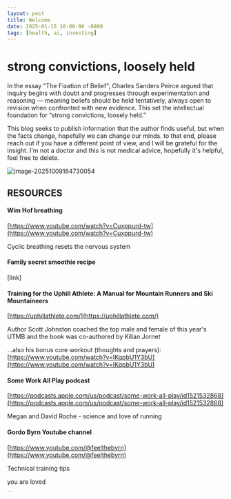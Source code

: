 ```yaml
---
layout: post
title: Welcome
date: 2025-01-15 10:00:00 -0800
tags: [health, ai, investing]
---
```


# strong convictions, loosely held

In the essay "The Fixation of Belief", Charles Sanders Peirce argued that inquiry begins with doubt and progresses through experimentation and reasoning — meaning beliefs should be held tentatively, always open to revision when confronted with new evidence. This set the intellectual foundation for “strong convictions, loosely held.” 

This blog seeks to publish information that the author finds useful, but when the facts change, hopefully we can change our minds.  to that end, please reach out if you have a different point of view, and I will be grateful for the insight.  I'm not a doctor and this is not medical advice, hopefully it's helpful, feel free to delete.    



![image-20251009164730054](C:\Users\Bryan\AppData\Roaming\Typora\typora-user-images\image-20251009164730054.png)





## RESOURCES



#### Wim Hof breathing 

[https://www.youtube.com/watch?v=Cuxppurd-tw](https://www.youtube.com/watch?v=Cuxppurd-tw)

Cyclic breathing resets the nervous system



#### Family secret smoothie recipe

[link]  



#### Training for the Uphill Athlete: A Manual for Mountain Runners and Ski Mountaineers

[https://uphillathlete.com/](https://uphillathlete.com/)

Author Scott Johnston coached the top male and female of this year's UTMB and the book was co-authored by Kilian Jornet 

...also his bonus core workout (thoughts and prayers): [https://www.youtube.com/watch?v=IKqpbU1Y3bU](https://www.youtube.com/watch?v=IKqpbU1Y3bU) 



#### Some Work All Play podcast 

[https://podcasts.apple.com/us/podcast/some-work-all-play/id1521532868](https://podcasts.apple.com/us/podcast/some-work-all-play/id1521532868)

Megan and David Roche - science and love of running



#### Gordo Byrn Youtube channel

[https://www.youtube.com/@feelthebyrn](https://www.youtube.com/@feelthebyrn)

Technical training tips 









you are loved 

<img src="https://sdmntprwestus.oaiusercontent.com/files/00000000-62ac-6230-a333-0b9be29604d4/raw?se=2025-10-08T14%3A59%3A15Z&sp=r&sv=2024-08-04&sr=b&scid=7346acf8-ea2d-5a8c-b0f7-6e7cadfadbac&skoid=1e6af1bf-6b08-4a04-8919-15773e7e7024&sktid=a48cca56-e6da-484e-a814-9c849652bcb3&skt=2025-10-08T12%3A51%3A15Z&ske=2025-10-09T12%3A51%3A15Z&sks=b&skv=2024-08-04&sig=oSPeOeTA7uu20WZvQBfI9jbPBCMI7nGVBQRHfxvGZsM%3D" alt="Generated image" style="zoom: 10%;" /> 



 









